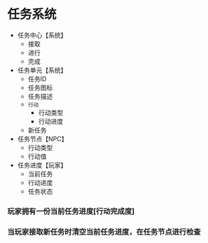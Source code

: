 # 任务系统
+ 任务中心【系统】
    + 接取
    + 进行
    + 完成
+ 任务单元【系统】
    + 任务ID
    + 任务图标
    + 任务描述
    + `行动`
        + 行动类型
        + 行动进度
    + 新任务
+ 任务节点【NPC】
    + 行动类型
    + 行动值
+ 任务进度【玩家】
    + 当前任务
    + 行动进度
    + 任务状态

### 玩家拥有一份当前任务进度[行动完成度]

### 当玩家接取新任务时清空当前任务进度，在任务节点进行检查